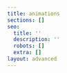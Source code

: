 ```yaml
---
title: animations
sections: []
seo:
  title: ''
  description: ''
  robots: []
  extra: []
layout: advanced
---
```

